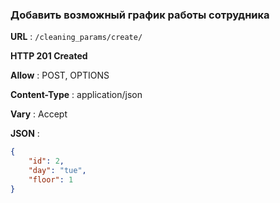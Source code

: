 ### Добавить возможный график работы сотрудника 

**URL** : `/cleaning_params/create/`

**HTTP 201 Created**

**Allow** : POST, OPTIONS

**Content-Type** : application/json

**Vary** : Accept

**JSON** :
```json
{
    "id": 2,
    "day": "tue",
    "floor": 1
}
```